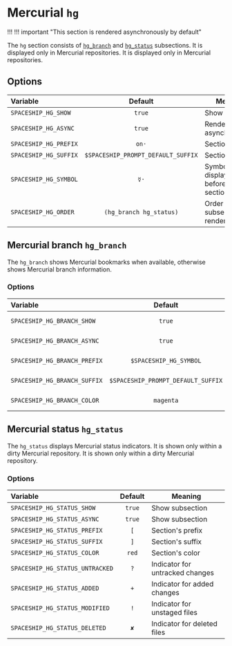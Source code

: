# Mercurial `hg`

!!! !!! important "This section is rendered asynchronously by default"

The `hg` section consists of [`hg_branch`](#hg-branch-hg_branch) and [`hg_status`](#hg-status-hg_status) subsections. It is displayed only in Mercurial repositories. It is displayed only in Mercurial repositories.

## Options

| Variable              |              Default               | Meaning                             |
|:--------------------- |:----------------------------------:| ----------------------------------- |
| `SPACESHIP_HG_SHOW`   |               `true`               | Show section                        |
| `SPACESHIP_HG_ASYNC`  |               `true`               | Render section asynchronously       |
| `SPACESHIP_HG_PREFIX` |               `on·`                | Section's prefix                    |
| `SPACESHIP_HG_SUFFIX` | `$SPACESHIP_PROMPT_DEFAULT_SUFFIX` | Section's suffix                    |
| `SPACESHIP_HG_SYMBOL` |                `☿·`                | Symbol displayed before the section |
| `SPACESHIP_HG_ORDER`  |      `(hg_branch hg_status)`       | Order of hg subsection rendering    |

## Mercurial branch `hg_branch`

The `hg_branch` shows Mercurial bookmarks when available, otherwise shows Mercurial branch information.

### Options

| Variable                     |              Default               | Meaning          |
|:---------------------------- |:----------------------------------:| ---------------- |
| `SPACESHIP_HG_BRANCH_SHOW`   |               `true`               | Show subsection  |
| `SPACESHIP_HG_BRANCH_ASYNC`  |               `true`               | Show subsection  |
| `SPACESHIP_HG_BRANCH_PREFIX` |       `$SPACESHIP_HG_SYMBOL`       | Section's prefix |
| `SPACESHIP_HG_BRANCH_SUFFIX` | `$SPACESHIP_PROMPT_DEFAULT_SUFFIX` | Section's suffix |
| `SPACESHIP_HG_BRANCH_COLOR`  |             `magenta`              | Section's color  |

## Mercurial status `hg_status`

The `hg_status` displays Mercurial status indicators. It is shown only within a dirty Mercurial repository. It is shown only within a dirty Mercurial repository.

### Options

| Variable                        | Default | Meaning                         |
|:------------------------------- |:-------:| ------------------------------- |
| `SPACESHIP_HG_STATUS_SHOW`      | `true`  | Show subsection                 |
| `SPACESHIP_HG_STATUS_ASYNC`     | `true`  | Show subsection                 |
| `SPACESHIP_HG_STATUS_PREFIX`    |   `[`   | Section's prefix                |
| `SPACESHIP_HG_STATUS_SUFFIX`    |   `]`   | Section's suffix                |
| `SPACESHIP_HG_STATUS_COLOR`     |  `red`  | Section's color                 |
| `SPACESHIP_HG_STATUS_UNTRACKED` |   `?`   | Indicator for untracked changes |
| `SPACESHIP_HG_STATUS_ADDED`     |   `+`   | Indicator for added changes     |
| `SPACESHIP_HG_STATUS_MODIFIED`  |   `!`   | Indicator for unstaged files    |
| `SPACESHIP_HG_STATUS_DELETED`   |   `✘`   | Indicator for deleted files     |
